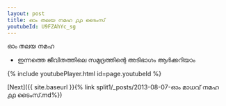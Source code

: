 ```yaml
---
layout: post
title: ഓം തലയ നമഹ ൧൧ ടൈംസ്
youtubeId: U9FZAhYc_sg
---
```

 
 
 ഓം തലയ നമഹ 
 
 -  ഇന്നത്തെ ജീവിതത്തിലെ സമുദ്രത്തിന്റെ അടിഭാഗം ആർക്കറിയാം 
 
  
 
  
 
 
 
 
 
 


{% include youtubePlayer.html id=page.youtubeId %}
 
[Next]({{ site.baseurl }}{% link  split1/_posts/2013-08-07-ഓം മാധവ് നമഹ ൧൧ ടൈംസ്.md%})
 
